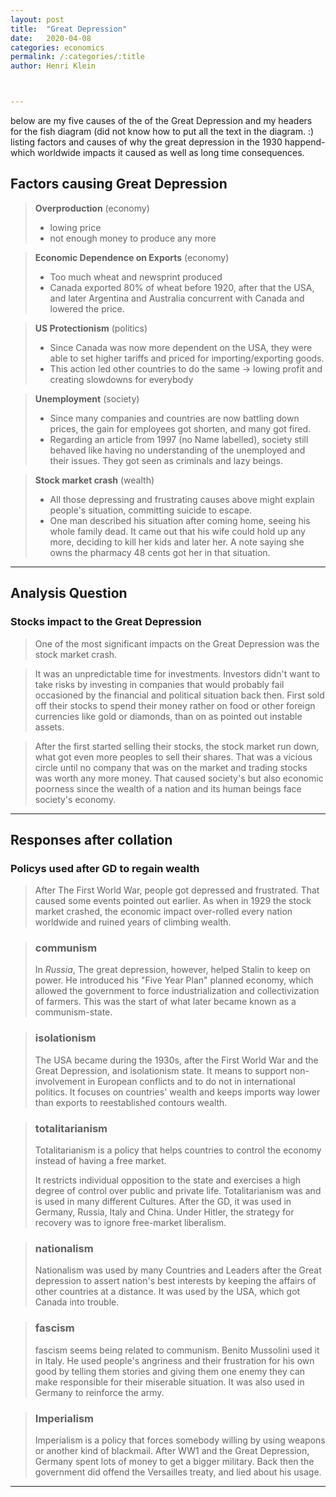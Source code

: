 ```yaml
---
layout: post
title:  "Great Depression"
date:   2020-04-08
categories: economics
permalink: /:categories/:title
author: Henri Klein



---
```


below are my five causes of the of the Great Depression and my headers for the fish diagram (did not know how to put all the text in the diagram. :)
listing factors and causes of why the great depression in the 1930 happend- which worldwide impacts it caused as well as long time consequences.

## Factors causing Great Depression



> **Overproduction** (economy)
>
> - lowing price
>  - not enough money to produce any more

> **Economic Dependence on Exports** (economy)
>
> - Too much wheat and newsprint produced
>  - Canada exported 80% of wheat before 1920, after that the USA, and later Argentina and Australia concurrent with Canada and lowered the price.

> **US Protectionism** (politics)
>
> - Since Canada was now more dependent on the USA, they were able to set higher tariffs and priced for importing/exporting goods.
>  - This action led other countries to do the same -> lowing profit and creating slowdowns for everybody

> **Unemployment** (society)
>
> - Since many companies and countries are now battling down prices, the gain for employees got shorten, and many got fired.
>  - Regarding an article from 1997 (no Name labelled), society still behaved like having no understanding of the unemployed and their issues. They got seen as criminals and lazy beings.

> **Stock market crash** (wealth)
>
> - All those depressing and frustrating causes above might explain people's situation, committing suicide to escape.
> - One man described his situation after coming home, seeing his whole family dead. It came out that his wife could hold up any more, deciding to kill her kids and later her. A note saying she owns the pharmacy 48 cents got her in that situation.

---

## Analysis Question

### Stocks impact to the Great Depression

>  One of the most significant impacts on the Great Depression was the stock market crash.

> It was an unpredictable time for investments. Investors didn't want to take risks by investing in companies that would probably fail occasioned by the financial and political situation back then. First sold off their stocks to spend their money rather on food or other foreign currencies like gold or diamonds, than on as pointed out instable assets.

> After the first started selling their stocks, the stock market run down, what got even more peoples to sell their shares. That was a vicious circle until no company that was on the market and trading stocks was worth any more money. That caused society's but also economic poorness since the wealth of a nation and its human beings face society's economy.

---

## Responses after collation

### Policys used after GD to regain wealth

> After The First World War, people got depressed and frustrated. That caused some events pointed out earlier. As when in 1929 the stock market crashed, the economic impact over-rolled every nation worldwide and ruined years of climbing wealth.

> ### communism
>
> In *Russia*, The great depression, however, helped Stalin to keep on power. He introduced his "Five Year Plan" planned economy, which allowed the government to force industrialization and collectivization of farmers. This was the start of what later became known as a communism-state.

> ### isolationism
>
> The USA became during the 1930s, after the First World War and the Great Depression, and isolationism state. It means to support non-involvement in European conflicts and to do not in international politics. It focuses on countries' wealth and keeps imports way lower than exports to reestablished contours wealth.

> ### totalitarianism
>
> Totalitarianism is a policy that helps countries to control the economy instead of having a free market.
>
> It restricts individual opposition to the state and exercises a high degree of control over public and private life. Totalitarianism was and is used in many different Cultures. After the GD, it was used in Germany, Russia, Italy and China. Under Hitler, the strategy for recovery was to ignore free-market liberalism.

> ### nationalism
>
> Nationalism was used by many Countries and Leaders after the Great depression to assert nation's best interests by keeping the affairs of other countries at a distance. It was used by the USA, which got Canada into trouble.  

> ### fascism
>
> fascism seems being related to communism. Benito Mussolini used it in Italy. He used people's angriness and their frustration for his own good by telling them stories and giving them one enemy they can make responsible for their miserable situation. It was also used in Germany to reinforce the army.

> ### Imperialism
>
> Imperialism is a policy that forces somebody willing by using weapons or another kind of blackmail. After WW1 and the Great Depression, Germany spent lots of money to get a bigger military. Back then the government did offend the Versailles treaty, and lied about his usage.

---
